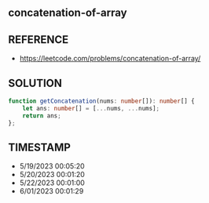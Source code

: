 ## concatenation-of-array

## REFERENCE

- https://leetcode.com/problems/concatenation-of-array/

## SOLUTION

``` Typescript
function getConcatenation(nums: number[]): number[] {
    let ans: number[] = [...nums, ...nums];
    return ans;
};
```

## TIMESTAMP

- 5/19/2023 00:05:20
- 5/20/2023 00:01:20
- 5/22/2023 00:01:00
- 6/01/2023 00:01:29
